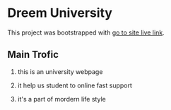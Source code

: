 # Dreem University

This project was bootstrapped with [go to site live link](https://dreem-university.netlify.app).

## Main Trofic

1. this is an university webpage

2. it help us student to online fast support

3. it's a part of mordern life style
